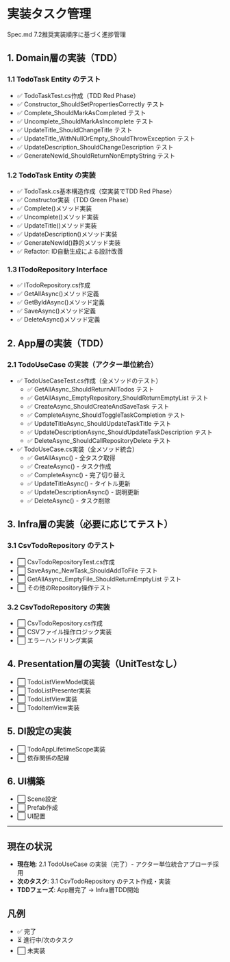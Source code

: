 # 実装タスク管理

Spec.md 7.2推奨実装順序に基づく進捗管理

## 1. Domain層の実装（TDD）

### 1.1 TodoTask Entity のテスト
- ✅ TodoTaskTest.cs作成（TDD Red Phase）
- ✅ Constructor_ShouldSetPropertiesCorrectly テスト
- ✅ Complete_ShouldMarkAsCompleted テスト
- ✅ Uncomplete_ShouldMarkAsIncomplete テスト
- ✅ UpdateTitle_ShouldChangeTitle テスト
- ✅ UpdateTitle_WithNullOrEmpty_ShouldThrowException テスト
- ✅ UpdateDescription_ShouldChangeDescription テスト
- ✅ GenerateNewId_ShouldReturnNonEmptyString テスト

### 1.2 TodoTask Entity の実装
- ✅ TodoTask.cs基本構造作成（空実装でTDD Red Phase）
- ✅ Constructor実装（TDD Green Phase）
- ✅ Complete()メソッド実装
- ✅ Uncomplete()メソッド実装
- ✅ UpdateTitle()メソッド実装
- ✅ UpdateDescription()メソッド実装
- ✅ GenerateNewId()静的メソッド実装
- ✅ Refactor: ID自動生成による設計改善

### 1.3 ITodoRepository Interface
- ✅ ITodoRepository.cs作成
- ✅ GetAllAsync()メソッド定義
- ✅ GetByIdAsync()メソッド定義
- ✅ SaveAsync()メソッド定義
- ✅ DeleteAsync()メソッド定義

## 2. App層の実装（TDD）

### 2.1 TodoUseCase の実装（アクター単位統合）
- ✅ TodoUseCaseTest.cs作成（全メソッドのテスト）
  - ✅ GetAllAsync_ShouldReturnAllTodos テスト
  - ✅ GetAllAsync_EmptyRepository_ShouldReturnEmptyList テスト
  - ✅ CreateAsync_ShouldCreateAndSaveTask テスト
  - ✅ CompleteAsync_ShouldToggleTaskCompletion テスト
  - ✅ UpdateTitleAsync_ShouldUpdateTaskTitle テスト
  - ✅ UpdateDescriptionAsync_ShouldUpdateTaskDescription テスト
  - ✅ DeleteAsync_ShouldCallRepositoryDelete テスト
- ✅ TodoUseCase.cs実装（全メソッド統合）
  - ✅ GetAllAsync() - 全タスク取得
  - ✅ CreateAsync() - タスク作成
  - ✅ CompleteAsync() - 完了切り替え
  - ✅ UpdateTitleAsync() - タイトル更新
  - ✅ UpdateDescriptionAsync() - 説明更新
  - ✅ DeleteAsync() - タスク削除

## 3. Infra層の実装（必要に応じてテスト）

### 3.1 CsvTodoRepository のテスト
- ⬜ CsvTodoRepositoryTest.cs作成
- ⬜ SaveAsync_NewTask_ShouldAddToFile テスト
- ⬜ GetAllAsync_EmptyFile_ShouldReturnEmptyList テスト
- ⬜ その他のRepository操作テスト

### 3.2 CsvTodoRepository の実装
- ⬜ CsvTodoRepository.cs作成
- ⬜ CSVファイル操作ロジック実装
- ⬜ エラーハンドリング実装

## 4. Presentation層の実装（UnitTestなし）

- ⬜ TodoListViewModel実装
- ⬜ TodoListPresenter実装
- ⬜ TodoListView実装
- ⬜ TodoItemView実装

## 5. DI設定の実装

- ⬜ TodoAppLifetimeScope実装
- ⬜ 依存関係の配線

## 6. UI構築

- ⬜ Scene設定
- ⬜ Prefab作成
- ⬜ UI配置

---

## 現在の状況
- **現在地**: 2.1 TodoUseCase の実装（完了）- アクター単位統合アプローチ採用
- **次のタスク**: 3.1 CsvTodoRepository のテスト作成・実装
- **TDDフェーズ**: App層完了 → Infra層TDD開始

## 凡例
- ✅ 完了
- ⏳ 進行中/次のタスク
- ⬜ 未実装